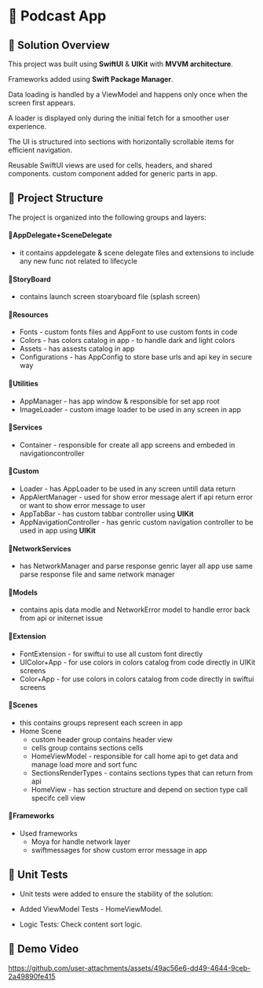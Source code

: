 # 📱 Podcast App
## 📝 Solution Overview

This project was built using **SwiftUI** & **UIKit** with **MVVM architecture**.

Frameworks added using **Swift Package Manager**.

Data loading is handled by a ViewModel and happens only once when the screen first appears.

A loader is displayed only during the initial fetch for a smoother user experience.

The UI is structured into sections with horizontally scrollable items for efficient navigation.

Reusable SwiftUI views are used for cells, headers, and shared components.
custom component added for generic parts in app.

## 📂 Project Structure
The project is organized into the following groups and layers:

#### 🔹AppDelegate+SceneDelegate
- it contains appdelegate & scene delegate files and extensions to include any new func not related to lifecycle
  
#### 🔹StoryBoard
- contains launch screen stoaryboard file (splash screen)

#### 🔹Resources
- Fonts - custom fonts files and AppFont to use custom fonts in code
- Colors - has colors catalog in app - to handle dark and light colors
- Assets - has assests catalog in app
- Configurations - has AppConfig to store base urls and api key in secure way
  
#### 🔹Utilities
- AppManager - has app window & responsible for set app root
- ImageLoader - custom image loader to be used in any screen in app

#### 🔹Services
- Container - responsible for create all app screens and embeded in navigationcontroller
  
#### 🔹Custom
- Loader - has AppLoader to be used in any screen untill data return
- AppAlertManager - used for show error message alert if api return error or want to show error message to user
- AppTabBar - has custom tabbar controller using **UIKit**
- AppNavigationController - has genric custom navigation controller to be used in app using **UIKit**

#### 🔹NetworkServices
- has NetworkManager and parse response genric layer all app use same parse response file and same network manager 

#### 🔹Models
- contains apis data modle and NetworkError model to handle error back from api or initernet issue

#### 🔹Extension
- FontExtension - for swiftui to use all custom font directly
- UIColor+App - for use colors in colors catalog from code directly in UIKit screens
- Color+App - for use colors in colors catalog from code directly in swiftui screens

#### 🔹Scenes
- this contains groups represent each screen in app
- Home Scene
   - custom header group contains header view
   - cells group contains sections cells
   - HomeViewModel - responsible for call home api to get data and manage load more and sort func
   - SectionsRenderTypes - contains sections types that can return from api
   - HomeView - has section structure and depend on section type call specifc cell view
  
#### 🔹Frameworks
- Used frameworks
   - Moya for handle network layer
   - swiftmessages for show custom error message in app

## 🧪 Unit Tests
- Unit tests were added to ensure the stability of the solution:

- Added ViewModel Tests - HomeViewModel.
- Logic Tests: Check content sort logic.


## 🎥 Demo Video

https://github.com/user-attachments/assets/49ac56e6-dd49-4644-9ceb-2a49890fe415














